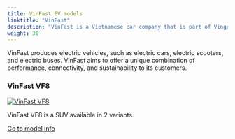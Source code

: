 ```yaml
---
title: VinFast EV models
linktitle: "VinFast"
description: "VinFast is a Vietnamese car company that is part of Vingroup, one of the largest private corporations in Vietnam. VinFast was founded in 2017 and is the first Vietnamese car brand to expand into global markets."
weight: 30
---
```

<!-- markdownlint-disable MD033 -->
<!-- markdownlint-disable MD010 -->
VinFast produces electric vehicles, such as electric cars, electric scooters, and electric buses. VinFast aims to offer a unique combination of performance, connectivity, and sustainability to its customers.

<div class="container p-3 mb-4 bg-body-tertiary rounded border">
<h3> VinFast VF8</h3>
	<div class="row">
		<div class="col col-12 col-md-6">
			<a href="vf8"><img src="https://media.evkx.net/multimedia/models/vinfast/vf8/vf8_plus/main_1_st.jpg" class="img-fluid" alt="VinFast VF8" ></a>
		</div>
		<div class="col col-12 col-md-6">
<p>
VinFast VF8 is a SUV available in 2 variants.
</p>
	<a href="vf8/" class="btn btn-outline-primary" role="button">Go to model info</a>
		</div>
	</div>
</div>
